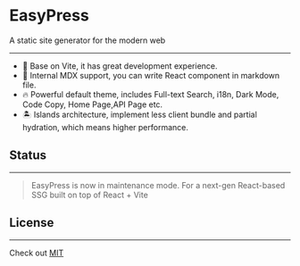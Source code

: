 # EasyPress
A static site generator for the modern web
***
* 🚀 Base on Vite, it has great development experience.
* 📝 Internal MDX support, you can write React component in markdown file.
* 🔥 Powerful default theme, includes Full-text Search, i18n, Dark Mode, Code Copy, Home Page,API Page etc.
* 🏝️ Islands architecture, implement less client bundle and partial hydration, which means higher performance.

## Status 
***
> EasyPress is now in maintenance mode. For a next-gen React-based SSG built on top of React + Vite

## License
***
Check out [MIT](https://github.com/zjunbin1286/easypress/blob/dev/LICENSE)
